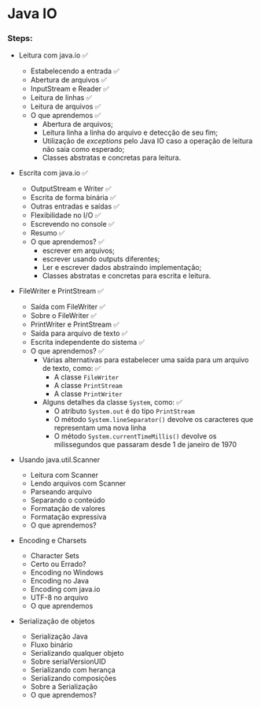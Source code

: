# Java IO

### Steps:

- Leitura com java.io ✅
  - Estabelecendo a entrada ✅
  - Abertura de arquivos ✅
  - InputStream e Reader ✅
  - Leitura de linhas ✅
  - Leitura de arquivos ✅
  - O que aprendemos ✅
    - Abertura de arquivos;
    - Leitura linha a linha do arquivo e detecção de seu fim;
    - Utilização de _exceptions_ pelo Java IO caso a operação de leitura não saia como esperado;
    - Classes abstratas e concretas para leitura.

- Escrita com java.io ✅
  - OutputStream e Writer ✅
  - Escrita de forma binária ✅
  - Outras entradas e saídas ✅
  - Flexibilidade no I/O ✅
  - Escrevendo no console ✅
  - Resumo ✅
  - O que aprendemos? ✅
    - escrever em arquivos;
    - escrever usando outputs diferentes;
    - Ler e escrever dados abstraindo implementação;
    - Classes abstratas e concretas para escrita e leitura.

- FileWriter e PrintStream ✅
  - Saída com FileWriter ✅
  - Sobre o FileWriter ✅
  - PrintWriter e PrintStream ✅
  - Saída para arquivo de texto ✅
  - Escrita independente do sistema ✅
  - O que aprendemos? ✅
    - Várias alternativas para estabelecer uma saída para um arquivo de texto, como: ✅
      - A classe `FileWriter` 
      - A classe `PrintStream` 
      - A classe `PrintWriter`
    - Alguns detalhes da classe `System`, como: ✅
      - O atributo `System.out` é do tipo `PrintStream` 
      - O método `System.lineSeparator()` devolve os caracteres que representam uma nova linha 
      - O método `System.currentTimeMillis()` devolve os milissegundos que passaram desde 1 de janeiro de 1970

- Usando java.util.Scanner
  - Leitura com Scanner
  - Lendo arquivos com Scanner
  - Parseando arquivo
  - Separando o conteúdo
  - Formatação de valores
  - Formatação expressiva
  - O que aprendemos?

- Encoding e Charsets
  - Character Sets
  - Certo ou Errado?
  - Encoding no Windows
  - Encoding no Java
  - Encoding com java.io
  - UTF-8 no arquivo
  - O que aprendemos

- Serialização de objetos
  - Serialização Java
  - Fluxo binário
  - Serializando qualquer objeto
  - Sobre serialVersionUID
  - Serializando com herança
  - Serializando composições
  - Sobre a Serialização
  - O que aprendemos?
